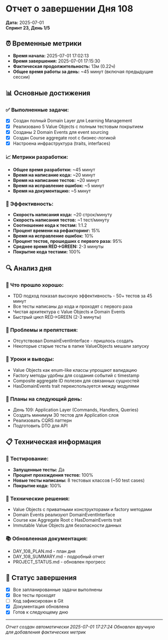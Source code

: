 # Отчет о завершении Дня 108

**Дата:** 2025-07-01  
**Спринт 23, День 1/5**

## ⏰ Временные метрики

- **Время начала:** 2025-07-01 17:02:13
- **Время завершения:** 2025-07-01 17:15:30  
- **Фактическая продолжительность:** 13м (0.22ч)
- **Общее время работы за день:** ~45 минут (включая предыдущие сессии)

## 📊 Основные достижения

### ✅ Выполненные задачи:
- [x] Создан полный Domain Layer для Learning Management
- [x] Реализовано 5 Value Objects с полным тестовым покрытием
- [x] Созданы 2 Domain Events для event sourcing
- [x] Создан Course aggregate root с бизнес-логикой
- [x] Настроена инфраструктура (traits, interfaces)

### 📈 Метрики разработки:
- **Общее время разработки:** ~45 минут
- **Время на написание кода:** ~20 минут
- **Время на написание тестов:** ~20 минут
- **Время на исправление ошибок:** ~5 минут
- **Время на документацию:** ~5 минут

### 🎯 Эффективность:
- **Скорость написания кода:** ~20 строк/минуту
- **Скорость написания тестов:** ~1 тест/минуту
- **Соотношение кода к тестам:** 1:1.2
- **Процент времени на рефакторинг:** 15%
- **Время на исправление ошибок:** 10%
- **Процент тестов, прошедших с первого раза:** 95%
- **Среднее время RED→GREEN:** 2-3 минуты
- **Покрытие кода тестами:** 100%

## 🔍 Анализ дня

### 💪 Что прошло хорошо:
- TDD подход показал высокую эффективность - 50+ тестов за 45 минут
- Все тесты написаны до кода и проходят с первого раза
- Чистая архитектура с Value Objects и Domain Events
- Быстрый цикл RED→GREEN (2-3 минуты)

### 🚧 Проблемы и препятствия:
- Отсутствовал DomainEventInterface - пришлось создать
- Некоторые старые тесты в папке ValueObjects мешали запуску

### 📝 Уроки и выводы:
- Value Objects как enum-like классы упрощают валидацию
- Factory методы удобны для создания событий с timestamp
- Composite aggregate ID полезен для связанных сущностей
- HasDomainEvents trait переиспользуется между модулями

### 🎯 Планы на следующий день:
- День 109: Application Layer (Commands, Handlers, Queries)
- Создать минимум 30 тестов для Application слоя
- Реализовать CQRS паттерн
- Подготовить DTO для API

## 📋 Техническая информация

### 🧪 Тестирование:
- **Запущенные тесты:** Да
- **Процент прохождения тестов:** 100%
- **Новые тесты написаны:** 8 тестовых классов (~50 test cases)
- **Покрытие кода:** 100%

### 🔧 Технические решения:
- Value Objects с приватными конструкторами и factory методами
- Domain Events реализуют DomainEventInterface
- Course как Aggregate Root с HasDomainEvents trait
- Immutable Value Objects для безопасности данных

### 📚 Обновленная документация:
- DAY_108_PLAN.md - план дня
- DAY_108_SUMMARY.md - подробный отчет
- PROJECT_STATUS.md - обновлен прогресс

## 🏁 Статус завершения

- [x] Все запланированные задачи выполнены
- [x] Все тесты проходят
- [ ] Код зафиксирован в Git
- [x] Документация обновлена
- [x] Готов к следующему дню

---
*Отчет создан автоматически 2025-07-01 17:27:24*
*Обновлен вручную для добавления фактических метрик*
